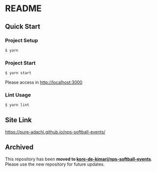 # README

## Quick Start

### Project Setup

```sh
$ yarn
```

### Project Start

```sh
$ yarn start
```

Please access in [http://localhost:3000](http://localhost:3000)

### Lint Usage

```sh
$ yarn lint
```

## Site Link

https://pure-adachi.github.io/nps-softball-events/

## Archived

This repository has been **moved to [kore-de-kimari/nps-softball-events](https://github.com/kore-de-kimari/nps-softball-events)**.
Please use the new repository for future updates.
